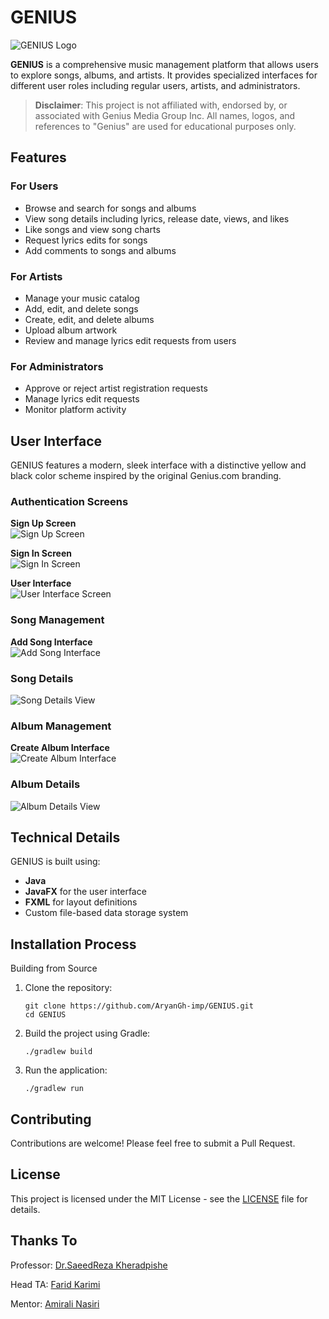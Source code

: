 # GENIUS

![GENIUS Logo](GENIUS/src/main/resources/pics/Genius.com_logo_yellow.png)

**GENIUS** is a comprehensive music management platform that allows users to explore songs, albums, and artists. It provides specialized interfaces for different user roles including regular users, artists, and administrators.

> **Disclaimer**: This project is not affiliated with, endorsed by, or associated with Genius Media Group Inc. All names, logos, and references to "Genius" are used for educational purposes only.

## Features

### For Users
- Browse and search for songs and albums
- View song details including lyrics, release date, views, and likes
- Like songs and view song charts
- Request lyrics edits for songs
- Add comments to songs and albums

### For Artists
- Manage your music catalog
- Add, edit, and delete songs
- Create, edit, and delete albums
- Upload album artwork
- Review and manage lyrics edit requests from users

### For Administrators
- Approve or reject artist registration requests
- Manage lyrics edit requests
- Monitor platform activity

## User Interface
GENIUS features a modern, sleek interface with a distinctive yellow and black color scheme inspired by the original Genius.com branding.

### Authentication Screens

**Sign Up Screen**  
![Sign Up Screen](GENIUS/shots/SignUp.png)

**Sign In Screen**  
![Sign In Screen](GENIUS/shots/SignIn.png)

**User Interface**  
![User Interface Screen](GENIUS/shots/UserProfile.png)

### Song Management

**Add Song Interface**  
![Add Song Interface](GENIUS/shots/AddSong.png)

### Song Details
![Song Details View](GENIUS/shots/SongP1.png)

### Album Management

**Create Album Interface**  
![Create Album Interface](GENIUS/shots/CreateAlbum.png)

### Album Details
![Album Details View](GENIUS/shots/AlbumP1.png)

## Technical Details
GENIUS is built using:

- **Java**
- **JavaFX** for the user interface
- **FXML** for layout definitions
- Custom file-based data storage system

## Installation Process

Building from Source
1. Clone the repository:

   ```
   git clone https://github.com/AryanGh-imp/GENIUS.git
   cd GENIUS
   ```
2. Build the project using Gradle:

   ```
   ./gradlew build
   ```
3. Run the application:
 
   ```
   ./gradlew run
   ```

## Contributing
Contributions are welcome! Please feel free to submit a Pull Request.

## License
This project is licensed under the MIT License - see the [LICENSE](LICENSE) file for details.

## Thanks To
Professor: [Dr.SaeedReza Kheradpishe](https://www.linkedin.com/in/saeed-reza-kheradpisheh-7a0b18155/)

Head TA: [Farid Karimi](https://github.com/Farid-Karimi)

Mentor: [Amirali Nasiri](https://github.com/amiralinasiri27)
